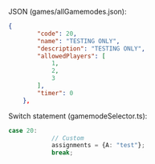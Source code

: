 JSON (games/allGamemodes.json):
``` JSON
{
        "code": 20,
        "name": "TESTING ONLY",
        "description": "TESTING ONLY",
        "allowedPlayers": [
            1,
            2,
            3
        ],
        "timer": 0
    },
```

Switch statement (gamemodeSelector.ts):
``` TypeScript
case 20:
            // Custom
            assignments = {A: "test"};
            break;
```